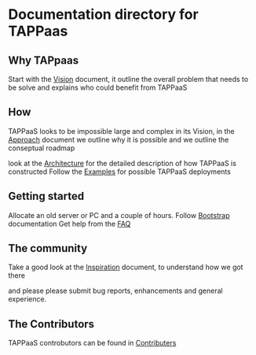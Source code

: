 # Documentation directory for TAPPaas

## Why TAPpaas
Start with the [Vision](./Vision.md) document, it outline the overall problem that needs to be solve and explains who could benefit from TAPPaaS

## How 

TAPPaaS looks to be impossible large and complex in its Vision, in the [Approach](Approach.md) document we outline why it is possible and we outline the conseptual roadmap

look at the [Architecture](Architecture/README.md) for the detailed description of how TAPPaaS is constructed
Follow the [Examples](Examples/README.md) for possible TAPPaaS deployments

## Getting started

Allocate an old server or PC and a couple of hours. Follow [Bootstrap](Bootstrap.md) documentation
Get help from the [FAQ](FAQ.md)

## The community

Take a good look at the [Inspiration](Inspiration.md) document, to understand how we got there

and please please submit bug reports, enhancements and general experience. 

## The Contributors

TAPPaaS controbutors can be found in [Contributers](Contributors.md)